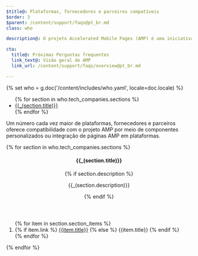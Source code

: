 ```yaml
---
$title@: Plataformas, fornecedores e parceiros compatíveis
$order: 3
$parent: /content/support/faqs@pt_br.md
class: who

description@: O projeto Accelerated Mobile Pages (AMP) é uma iniciativa de código aberto que facilita a criação de conteúdo otimizado para dispositivos móveis. Com ele, os editores podem criar conteúdo uma vez só e carregar esse material de maneira instantânea em qualquer lugar. – Projeto Accelerated Mobile Pages

cta:
  title@: Próximas Perguntas frequentes
  link_text@: Visão geral de AMP
  link_url: /content/support/faqs/overview@pt_br.md

---
```

{% set who = g.doc('/content/includes/who.yaml', locale=doc.locale) %}

<div class="inline-toc">
  <ul>
    {% for section in who.tech_companies.sections %}
      <li><a href="#{{section.title|slug}}">{{_(section.title)}}</a></li>
    {% endfor %}
  </ul>
</div>

Um número cada vez maior de plataformas, fornecedores e parceiros oferece compatibilidade com o projeto AMP por meio de componentes personalizados ou integração de páginas AMP em plataformas.

<div class="who-container">
  <amp-accordion disable-session-states>
  {% for section in who.tech_companies.sections %}
    <section id="{{section.title|slug}}">
      <header class="accordion-header">
        <h4 class="accordion-title">{{_(section.title)}}</h4>
        {% if section.description %}<p>{{_(section.description)}}</p>{% endif %}
      </header>
      <div class="accordion-content">
        <ol class="item-container">
        {% for item in section.section_items %}
          <li class="item">
            {% if item.link %}
              <a href="{{item.link}}">{{item.title}}</a>
            {% else %}
              {{item.title}}
            {% endif %}
          </li>
        {% endfor %}
        </ol>
      </div>
    </section>
  {% endfor %}
  </amp-accordion>
</div>
